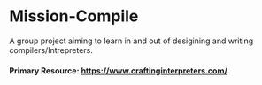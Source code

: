 # Mission-Compile

A group project aiming to learn in and out of desigining and writing compilers/Intrepreters.

#### Primary Resource: https://www.craftinginterpreters.com/
